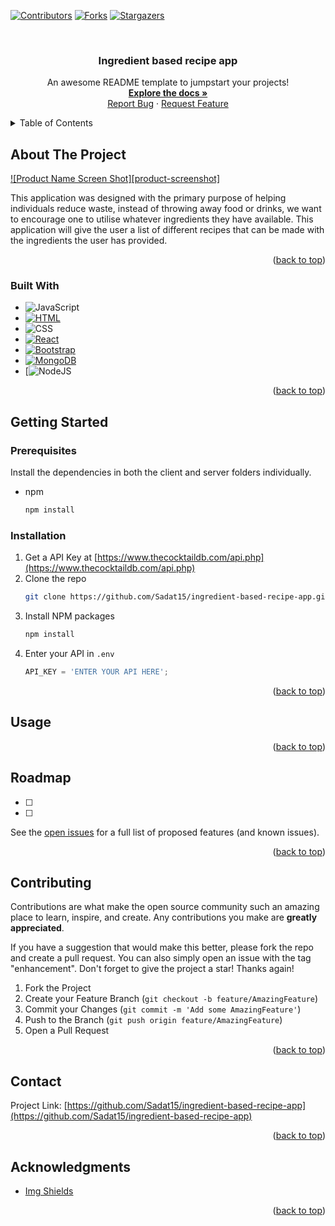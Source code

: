 <!-- PROJECT SHIELDS -->
<!--
*** I'm using markdown "reference style" links for readability.
*** Reference links are enclosed in brackets [ ] instead of parentheses ( ).
*** See the bottom of this document for the declaration of the reference variables
*** for contributors-url, forks-url, etc. This is an optional, concise syntax you may use.
*** https://www.markdownguide.org/basic-syntax/#reference-style-links
-->
[![Contributors][contributors-shield]][contributors-url]
[![Forks][forks-shield]][forks-url]
[![Stargazers][stars-shield]][stars-url]

<!-- PROJECT LOGO -->
<br />
<div align="center">
    
  </a>

  <h3 align="center">Ingredient based recipe app</h3>

  <p align="center">
    An awesome README template to jumpstart your projects!
    <br />
    <a href="https://github.com/Sadat15/ingredient-based-recipe-app"><strong>Explore the docs »</strong></a>
    <br />
    <a href="https://github.com/Sadat15/ingredient-based-recipe-app/issues">Report Bug</a>
    ·
    <a href="https://github.com/Sadat15/ingredient-based-recipe-app/issues">Request Feature</a>
  </p>
</div>


<!-- TABLE OF CONTENTS -->
<details>
  <summary>Table of Contents</summary>
  <ol>
    <li>
      <a href="#about-the-project">About The Project</a>
      <ul>
        <li><a href="#built-with">Built With</a></li>
      </ul>
    </li>
    <li>
      <a href="#getting-started">Getting Started</a>
      <ul>
        <li><a href="#prerequisites">Prerequisites</a></li>
        <li><a href="#installation">Installation</a></li>
      </ul>
    </li>
    <li><a href="#usage">Usage</a></li>
    <li><a href="#roadmap">Roadmap</a></li>
    <li><a href="#contributing">Contributing</a></li>
    <li><a href="#contact">Contact</a></li>
    <li><a href="#acknowledgments">Acknowledgments</a></li>
  </ol>
</details>



<!-- ABOUT THE PROJECT -->
## About The Project

[![Product Name Screen Shot][product-screenshot]](https://example.com)

This application was designed with the primary purpose of helping individuals reduce waste, instead of throwing away food or drinks, we want to encourage one to utilise whatever ingredients they have available. This application will give the user a list of different recipes that can be made with the ingredients the user has provided. 


<p align="right">(<a href="#readme-top">back to top</a>)</p>


### Built With

* ![JavaScript][JavaScript-shield]
* [![HTML][HTML-shield]][HTML-url]
* ![CSS][CSS-shield]
* [![React][React.js]][React-url]
* [![Bootstrap][Bootstrap.com]][Bootstrap-url]
* [![MongoDB][MongoDB-shield]][MongoDB-url]
* [![NodeJS][NodeJS-shield]


<p align="right">(<a href="#readme-top">back to top</a>)</p>



<!-- GETTING STARTED -->
## Getting Started

### Prerequisites

Install the dependencies in both the client and server folders individually.
* npm
  ```sh
  npm install 
  ```

### Installation

1. Get a API Key at [https://www.thecocktaildb.com/api.php](https://www.thecocktaildb.com/api.php)
2. Clone the repo
   ```sh
   git clone https://github.com/Sadat15/ingredient-based-recipe-app.git
   ```
3. Install NPM packages
   ```sh
   npm install
   ```
4. Enter your API in `.env`
   ```js
   API_KEY = 'ENTER YOUR API HERE';
   ```

<p align="right">(<a href="#readme-top">back to top</a>)</p>



<!-- USAGE EXAMPLES -->
## Usage



<p align="right">(<a href="#readme-top">back to top</a>)</p>



<!-- ROADMAP -->
## Roadmap

- [ ] 
- [ ] 


See the [open issues](https://github.com/Sadat15/ingredient-based-recipe-app/issues) for a full list of proposed features (and known issues).

<p align="right">(<a href="#readme-top">back to top</a>)</p>



<!-- CONTRIBUTING -->
## Contributing

Contributions are what make the open source community such an amazing place to learn, inspire, and create. Any contributions you make are **greatly appreciated**.

If you have a suggestion that would make this better, please fork the repo and create a pull request. You can also simply open an issue with the tag "enhancement".
Don't forget to give the project a star! Thanks again!

1. Fork the Project
2. Create your Feature Branch (`git checkout -b feature/AmazingFeature`)
3. Commit your Changes (`git commit -m 'Add some AmazingFeature'`)
4. Push to the Branch (`git push origin feature/AmazingFeature`)
5. Open a Pull Request

<p align="right">(<a href="#readme-top">back to top</a>)</p>


<!-- CONTACT -->
## Contact

Project Link: [https://github.com/Sadat15/ingredient-based-recipe-app](https://github.com/Sadat15/ingredient-based-recipe-app)

<p align="right">(<a href="#readme-top">back to top</a>)</p>



<!-- ACKNOWLEDGMENTS -->
## Acknowledgments

* [Img Shields](https://shields.io)

<p align="right">(<a href="#readme-top">back to top</a>)</p>



<!-- MARKDOWN LINKS & IMAGES -->
<!-- https://www.markdownguide.org/basic-syntax/#reference-style-links -->
[contributors-shield]: https://img.shields.io/github/contributors/Sadat15/ingredient-based-recipe-app.svg?style=for-the-badge
[contributors-url]: https://github.com/Sadat15/ingredient-based-recipe-app/graphs/contributors
[forks-shield]: https://img.shields.io/github/forks/Sadat15/ingredient-based-recipe-app.svg
[forks-url]: https://github.com/Sadat15/ingredient-based-recipe-app/network/members
[issues-shield]: https://img.shields.io/github/issues/Sadat15/ingredient-based-recipe-app.svg
[issues-url]: https://github.com/othneildrew/Best-README-Template/issues
[React.js]: https://img.shields.io/badge/React-20232A?style=for-the-badge&logo=react&logoColor=61DAFB
[React-url]: https://reactjs.org/
[Bootstrap.com]: https://img.shields.io/badge/Bootstrap-563D7C?style=for-the-badge&logo=bootstrap&logoColor=white
[Bootstrap-url]: https://getbootstrap.com
[JavaScript-shield]: https://img.shields.io/badge/JavaScript-323330?style=for-the-badge&logo=javascript&logoColor=F7DF1E
[NodeJS-shield]: https://img.shields.io/badge/Node.js-43853D?style=for-the-badge&logo=node.js&logoColor=white
[NodeJS-url]: https://nodejs.org/en/
[Express-shield]: https://img.shields.io/badge/Express.js-404D59?style=for-the-badge
[Express-url]: https://expressjs.com/
[HTML-shield]: https://img.shields.io/badge/HTML-239120?style=for-the-badge&logo=html5&logoColor=white
[HTML-url]: https://html.spec.whatwg.org/multipage/
[CSS-shield]: https://img.shields.io/badge/CSS-239120?&style=for-the-badge&logo=css3&logoColor=white
[MongoDB-shield]: https://img.shields.io/badge/MongoDB-4EA94B?style=for-the-badge&logo=mongodb&logoColor=white
[MongoDB-url]: https://www.mongodb.com
[stars-shield]: https://img.shields.io/github/stars/othneildrew/Best-README-Template.svg?style=for-the-badge
[stars-url]: https://github.com/Sadat15/ingredient-based-recipe-app/stargazers
